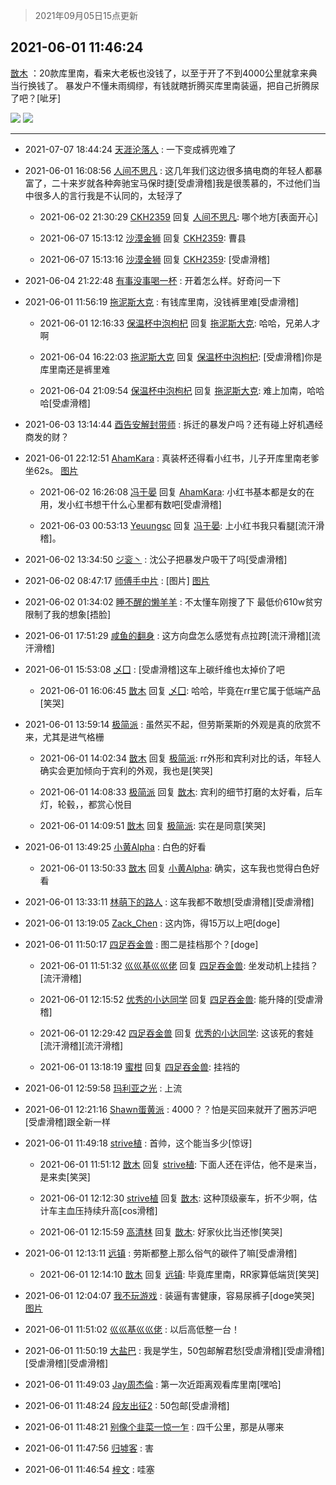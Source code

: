 > 2021年09月05日15点更新
<link rel="stylesheet" href="https://cdn.jsdelivr.net/gh/taotie6/sampleJSON@main/css/photo_show.css">


 ## 2021-06-01 11:46:24 

 [㪚木](https://www.coolapk.com/feed/27388365?shareKey=MWE1N2M4NGQ2NDM0NjEzMTc3ZmY~) ：20款库里南，看来大老板也没钱了，以至于开了不到4000公里就拿来典当行换钱了。
暴发户不懂未雨绸缪，有钱就瞎折腾买库里南装逼，把自己折腾尿了吧？[呲牙] 

<div class="album">
<img class="img-item" src="http://image.coolapk.com/feed/2021/0601/11/1081091_6dcad44a_9180_8227@3325x2494.jpeg" />
<img class="img-item" src="http://image.coolapk.com/feed/2021/0601/11/1081091_260beb1e_9180_8234@2494x3325.jpeg" />
</div>

 ------- 

- 2021-07-07 18:44:24 [天涯沦落人](uid=713297) : 一下变成裤兜难了 

- 2021-06-01 16:08:56 [人间不思凡](uid=2080265) : 这几年我们这边很多搞电商的年轻人都暴富了，二十来岁就各种奔驰宝马保时捷[受虐滑稽]我是很羡慕的，不过他们当中很多人的言行我是不认同的，太轻浮了 

    - 2021-06-02 21:30:29 [CKH2359](uid=666168) 回复 [人间不思凡](uid=2080265): 哪个地方[表面开心] 

    - 2021-06-07 15:13:12 [沙漠金狮](uid=2723081) 回复 [CKH2359](uid=666168): 曹县 

    - 2021-06-07 15:13:16 [沙漠金狮](uid=2723081) 回复 [CKH2359](uid=666168): [受虐滑稽] 

- 2021-06-04 21:22:48 [有事没事喝一杯](uid=1914823) : 开着怎么样。好奇问一下 

- 2021-06-01 11:56:19 [拖泥斯大克](uid=1426243) : 有钱库里南，没钱裤里难[受虐滑稽] 

    - 2021-06-01 12:16:33 [保温杯中泡枸杞](uid=3327022) 回复 [拖泥斯大克](uid=1426243): 哈哈，兄弟人才啊 

    - 2021-06-04 16:22:03 [拖泥斯大克](uid=1426243) 回复 [保温杯中泡枸杞](uid=3327022): [受虐滑稽]你是库里南还是裤里难 

    - 2021-06-04 21:09:54 [保温杯中泡枸杞](uid=3327022) 回复 [拖泥斯大克](uid=1426243): 难上加南，哈哈哈[受虐滑稽] 

- 2021-06-03 13:14:44 [酉告安解封带师](uid=1199540) : 拆迁的暴发户吗？还有碰上好机遇经商发的财？ 

- 2021-06-01 22:12:51 [AhamKara](uid=838821) : 真装杯还得看小红书，儿子开库里南老爹坐62s。 [图片](http://image.coolapk.com/feed/2021/0601/22/838821_b61c7e8e_6770_067@1080x1920.jpeg)

    - 2021-06-02 16:26:08 [冯于晏](uid=2980763) 回复 [AhamKara](uid=838821): 小红书基本都是女的在用，发小红书想干什么心里都有数吧[受虐滑稽] 

    - 2021-06-03 00:53:13 [Yeuungsc](uid=678041) 回复 [冯于晏](uid=2980763): 上小红书我只看腿[流汗滑稽]。 

- 2021-06-02 13:34:50 [ジ衮丶](uid=494451) : 沈公子把暴发户吸干了吗[受虐滑稽] 

- 2021-06-02 08:47:17 [师傅手中片](uid=1467971) : [图片] [图片](http://image.coolapk.com/feed/2021/0602/08/1467971_ca4df5a1_4835_88@120x108.jpeg)

- 2021-06-02 01:34:02 [睡不醒的懒羊羊](uid=4242505) : 不太懂车刚搜了下 最低价610w贫穷限制了我的想象[捂脸] 

- 2021-06-01 17:51:29 [咸鱼的翻身](uid=3945270) : 这方向盘怎么感觉有点拉跨[流汗滑稽][流汗滑稽] 

- 2021-06-01 15:53:08 [乄囗](uid=759206) : [受虐滑稽]这车上碳纤维也太掉价了吧 

    - 2021-06-01 16:06:45 [㪚木](uid=1081091) 回复 [乄囗](uid=759206): 哈哈，毕竟在rr里它属于低端产品[笑哭] 

- 2021-06-01 13:59:14 [极简派](uid=2476378) : 虽然买不起，但劳斯莱斯的外观是真的欣赏不来，尤其是进气格栅 

    - 2021-06-01 14:02:34 [㪚木](uid=1081091) 回复 [极简派](uid=2476378): rr外形和宾利对比的话，年轻人确实会更加倾向于宾利的外观，我也是[笑哭] 

    - 2021-06-01 14:08:33 [极简派](uid=2476378) 回复 [㪚木](uid=1081091): 宾利的细节打磨的太好看，后车灯，轮毂，，都赏心悦目 

    - 2021-06-01 14:09:51 [㪚木](uid=1081091) 回复 [极简派](uid=2476378): 实在是同意[笑哭] 

- 2021-06-01 13:49:25 [小黄Alpha](uid=514025) : 白色的好看 

    - 2021-06-01 13:50:33 [㪚木](uid=1081091) 回复 [小黄Alpha](uid=514025): 确实，这车我也觉得白色好看 

- 2021-06-01 13:33:11 [林萌下的路人](uid=900430) : 这车我都不敢想[受虐滑稽][受虐滑稽] 

- 2021-06-01 13:19:05 [Zack_Chen](uid=2303246) : 这内饰，得15万以上吧[doge] 

- 2021-06-01 11:50:17 [四足吞金兽](uid=2416312) : 图二是挂档那个？[doge] 

    - 2021-06-01 11:51:32 [巛巛基巛巛佬](uid=1483975) 回复 [四足吞金兽](uid=2416312): 坐发动机上挂挡？[流汗滑稽] 

    - 2021-06-01 12:15:52 [优秀的小达同学](uid=3114536) 回复 [四足吞金兽](uid=2416312): 能升降的[受虐滑稽] 

    - 2021-06-01 12:29:42 [四足吞金兽](uid=2416312) 回复 [优秀的小达同学](uid=3114536): 这该死的套娃[流汗滑稽][流汗滑稽] 

    - 2021-06-01 13:18:19 [蜜柑](uid=1097842) 回复 [四足吞金兽](uid=2416312): 挂裆的 

- 2021-06-01 12:59:58 [玛利亚之光](uid=3142203) : 上流 

- 2021-06-01 12:21:16 [Shawn蛋黄派](uid=2642278) : 4000？？怕是买回来就开了圈苏沪吧[受虐滑稽]跟全新一样 

- 2021-06-01 11:49:18 [strive植](uid=1468928) : 首帅，这个能当多少[惊讶] 

    - 2021-06-01 11:51:12 [㪚木](uid=1081091) 回复 [strive植](uid=1468928): 下面人还在评估，他不是来当，是来卖[笑哭] 

    - 2021-06-01 12:12:30 [strive植](uid=1468928) 回复 [㪚木](uid=1081091): 这种顶级豪车，折不少啊，估计车主血压持续升高[cos滑稽] 

    - 2021-06-01 12:15:59 [高清林](uid=8114305) 回复 [㪚木](uid=1081091): 好家伙比当还惨[笑哭] 

- 2021-06-01 12:13:11 [远镇](uid=1471248) : 劳斯都整上那么俗气的碳件了嘛[受虐滑稽] 

    - 2021-06-01 12:14:10 [㪚木](uid=1081091) 回复 [远镇](uid=1471248): 毕竟库里南，RR家算低端货[笑哭] 

- 2021-06-01 12:04:07 [我不玩游戏](uid=3058829) : 装逼有害健康，容易尿裤子[doge笑哭] [图片](http://image.coolapk.com/feed/2021/0601/12/3058829_8a3a0718_0245_9819@2494x3325.jpeg)

- 2021-06-01 11:51:02 [巛巛基巛巛佬](uid=1483975) : 以后高低整一台！ 

- 2021-06-01 11:50:19 [大盐巴](uid=1022718) : 我是学生，50包邮解君愁[受虐滑稽][受虐滑稽][受虐滑稽][受虐滑稽] 

- 2021-06-01 11:49:03 [Jay周杰倫](uid=1010273) : 第一次近距离观看库里南[嘿哈] 

- 2021-06-01 11:48:24 [段友出征2](uid=1426057) : 50包邮[受虐滑稽] 

- 2021-06-01 11:48:21 [别像个韭菜一惊一乍](uid=824256) : 四千公里，那是从哪来 

- 2021-06-01 11:47:56 [归墟客](uid=3287587) : 害 

- 2021-06-01 11:46:54 [梓文](uid=2075001) : 哇塞 

